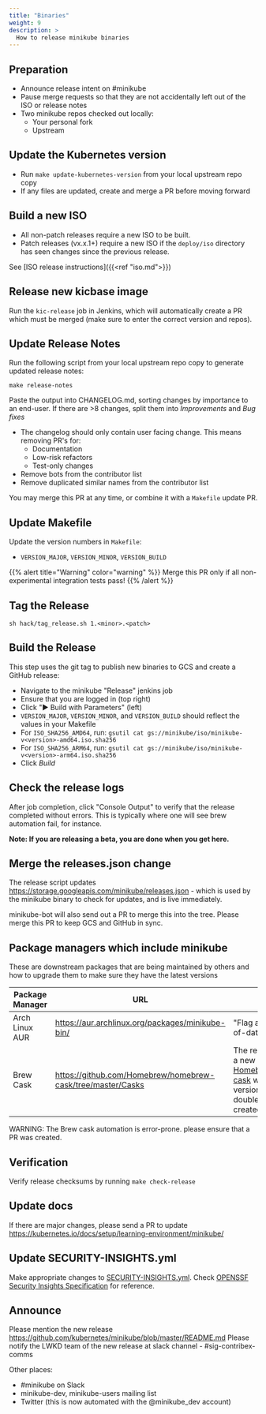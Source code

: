 ```yaml
---
title: "Binaries"
weight: 9
description: >
  How to release minikube binaries
---
```


## Preparation

* Announce release intent on #minikube
* Pause merge requests so that they are not accidentally left out of the ISO or release notes
* Two minikube repos checked out locally:
  * Your personal fork
  * Upstream  
  
## Update the Kubernetes version

* Run `make update-kubernetes-version` from your local upstream repo copy
* If any files are updated, create and merge a PR before moving forward  

## Build a new ISO

* All non-patch releases require a new ISO to be built.
* Patch releases (vx.x.1+) require a new ISO if the `deploy/iso` directory has seen changes since the previous release.

See [ISO release instructions]({{<ref "iso.md">}})

## Release new kicbase image

Run the `kic-release` job in Jenkins, which will automatically create a PR which must be merged (make sure to enter the correct version and repos).

## Update Release Notes

Run the following script from your local upstream repo copy to generate updated release notes:

```shell
make release-notes
```

Paste the output into CHANGELOG.md, sorting changes by importance to an end-user. If there are >8 changes, split them into *Improvements* and *Bug fixes*

- The changelog should only contain user facing change. This means removing PR's for:
  - Documentation
  - Low-risk refactors
  - Test-only changes
- Remove bots from the contributor list
- Remove duplicated similar names from the contributor list

You may merge this PR at any time, or combine it with a `Makefile` update PR.

## Update Makefile

Update the version numbers in  `Makefile`:

* `VERSION_MAJOR`, `VERSION_MINOR`, `VERSION_BUILD`

{{% alert title="Warning" color="warning" %}}
Merge this PR only if all non-experimental integration tests pass!
{{% /alert %}}

## Tag the Release

```shell
sh hack/tag_release.sh 1.<minor>.<patch>
```

## Build the Release

This step uses the git tag to publish new binaries to GCS and create a GitHub release:

* Navigate to the minikube "Release" jenkins job
* Ensure that you are logged in (top right)
* Click "▶️ Build with Parameters" (left)
* `VERSION_MAJOR`, `VERSION_MINOR`, and `VERSION_BUILD` should reflect the values in your Makefile
* For `ISO_SHA256_AMD64`, run: `gsutil cat gs://minikube/iso/minikube-v<version>-amd64.iso.sha256`
* For `ISO_SHA256_ARM64`, run: `gsutil cat gs://minikube/iso/minikube-v<version>-arm64.iso.sha256`
* Click *Build*

## Check the release logs

After job completion, click "Console Output" to verify that the release completed without errors. This is typically where one will see brew automation fail, for instance.

**Note: If you are releasing a beta, you are done when you get here.**

## Merge the releases.json change

The release script updates https://storage.googleapis.com/minikube/releases.json - which is used by the minikube binary to check for updates, and is live immediately.

minikube-bot will also send out a PR to merge this into the tree. Please merge this PR to keep GCS and GitHub in sync.

## Package managers which include minikube

These are downstream packages that are being maintained by others and how to upgrade them to make sure they have the latest versions

| Package Manager | URL                                                                       | TODO                                                                                                                                                                        |
| --------------- | ------------------------------------------------------------------------- | --------------------------------------------------------------------------------------------------------------------------------------------------------------------------- |
| Arch Linux AUR  | <https://aur.archlinux.org/packages/minikube-bin/>                        | "Flag as package out-of-date"                                                                                                                                               |
| Brew Cask       | <https://github.com/Homebrew/homebrew-cask/tree/master/Casks> | The release job creates a new PR in [Homebrew/homebrew-cask](https://github.com/Homebrew/homebrew-cask) with an updated version and SHA256, double check that it's created. |

WARNING: The Brew cask automation is error-prone. please ensure that a PR was created.

## Verification

Verify release checksums by running `make check-release`

## Update docs

If there are major changes, please send a PR to update <https://kubernetes.io/docs/setup/learning-environment/minikube/>

## Update SECURITY-INSIGHTS.yml
Make appropriate changes to [SECURITY-INSIGHTS.yml](https://github.com/kubernetes/minikube/SECURITY-INSIGHTS.yml). Check [OPENSSF Security Insights Specification](https://github.com/ossf/security-insights-spec/blob/main/specification.md) for reference.

## Announce

Please mention the new release https://github.com/kubernetes/minikube/blob/master/README.md
Please notify the LWKD team of the new release at slack channel - #sig-contribex-comms

Other places:

- #minikube on Slack
- minikube-dev, minikube-users mailing list
- Twitter (this is now automated with the @minikube_dev account)
